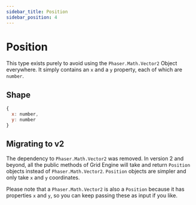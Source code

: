 ```yaml
---
sidebar_title: Position
sidebar_position: 4
---
```


# Position

This type exists purely to avoid using the `Phaser.Math.Vector2` Object everywhere. It simply contains an `x` and a `y` property, each of which are `number`.

## Shape

```js
{
  x: number,
  y: number
}
```

## Migrating to v2

The dependency to `Phaser.Math.Vector2` was removed. In version 2 and beyond, all the public methods of Grid Engine will take and return `Position` objects instead of `Phaser.Math.Vector2`. `Position` objects are simpler and only take `x` and `y` coordinates.

Please note that a `Phaser.Math.Vector2` is also a `Position` because it has properties `x` and `y`, so you can keep passing these as input if you like.